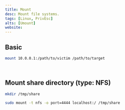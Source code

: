 ```yaml
---
title: Mount
desc: Mount file systems.
tags: [Linux, PrivEsc]
alts: [Umount]
website:
---
```


## Basic

```sh
mount 10.0.0.1:/path/to/victim /path/to/target
```

<br />

## Mount share directory (type: NFS)

```sh
mkdir /tmp/share

sudo mount -t nfs -o port=4444 localhost:/ /tmp/share
```